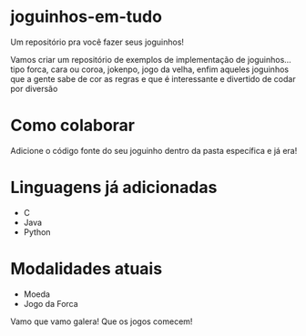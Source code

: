 # joguinhos-em-tudo
Um repositório pra você fazer seus joguinhos!

Vamos criar um repositório de exemplos de implementação de joguinhos... tipo forca, cara ou coroa, jokenpo, jogo da velha, enfim aqueles joguinhos que a gente sabe de cor as regras e que é interessante e divertido de codar por diversão

# Como colaborar
Adicione o código fonte do seu joguinho dentro da pasta específica e já era!

# Linguagens já adicionadas
- C
- Java
- Python


# Modalidades atuais
- Moeda
- Jogo da Forca


Vamo que vamo galera!
Que os jogos comecem!
